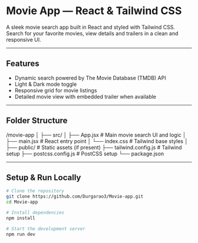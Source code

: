 #  Movie App — React & Tailwind CSS

A sleek movie search app built in React and styled with Tailwind CSS. Search for your favorite movies, view details and trailers in a clean and responsive UI.

---

##  Features
- Dynamic search powered by The Movie Database (TMDB) API
- Light & Dark mode toggle
- Responsive grid for movie listings
- Detailed movie view with embedded trailer when available

---

##  Folder Structure

/movie-app
│
├── src/
│ ├── App.jsx # Main movie search UI and logic
│ ├── main.jsx # React entry point
│ └── index.css # Tailwind base styles
│
├── public/ # Static assets (if present)
├── tailwind.config.js # Tailwind setup
├── postcss.config.js # PostCSS setup
└── package.json

---

##  Setup & Run Locally

```bash
# Clone the repository
git clone https://github.com/Durgarao3/Movie-app.git
cd Movie-app

# Install dependencies
npm install

# Start the development server
npm run dev
